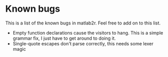 # Known bugs
This is a list of the known bugs in matlab2r. Feel free to add on to this list.

* Empty function declarations cause the visitors to hang. This is a simple grammar fix, I just have to get around to doing it.
* Single-quote escapes don't parse correctly, this needs some lexer magic
